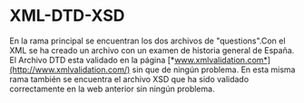 # XML-DTD-XSD
En la rama principal se encuentran los dos archivos de "questions".Con el XML se ha creado un archivo con un examen de historia general de España. El Archivo DTD esta validado en la página [*www.xmlvalidation.com*](http://www.xmlvalidation.com/) sin que de ningún problema.
En esta misma rama también se encuentra el archivo XSD que ha sido validado correctamente en la web anterior sin ningún problema.
